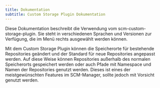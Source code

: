 ```yaml
---
title: Dokumentation
subtitle: Custom Storage Plugin Dokumentation
---
```

Diese Dokumentation beschreibt die Verwendung vom scm-custom-storage-plugin. Sie steht in verschiedenen Sprachen und Versionen zur Verfügung, die im Menü rechts ausgewählt werden können.

Mit dem Custom Storage Plugin können die Speicherorte für bestehende Repositories geändert und der Standard für neue
Repositories angepasst werden. Auf diese Weise können Repositories außerhalb des normalen Speicherorts gespeichert werden
oder auch Pfade mit Namespace und Namen der Repositories genutzt werden. Dieses ist eines der meistgewünschten Features
im SCM-Manager, sollte jedoch mit Vorsicht genutzt werden.
